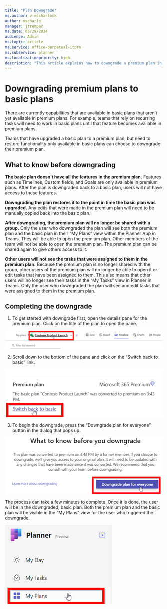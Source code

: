 ```yaml
---
title: "Plan Downgrade"
ms.author: v-mscharlock
author: mscharlo
manager: jtremper
ms.date: 03/29/2024
audience: Admin
ms.topic: article
ms.service: office-perpetual-itpro
ms.subservice: planner
ms.localizationpriority: high
description: "This article explains how to downgrade a premium plan in Microsoft Planner."
---
```


# Downgrading premium plans to basic plans

There are currently capabilities that are available in basic plans that aren’t yet available in premium plans. For example, teams that rely on recurring tasks will need to work in basic plans until that feature becomes available in premium plans.

Teams that have upgraded a basic plan to a premium plan, but need to restore functionality only available in basic plans can choose to downgrade their premium plan.

## What to know before downgrading

**The basic plan doesn’t have all the features in the premium plan.**
Features such as Timelines, Custom fields, and Goals are only available in premium plans. After the plan is downgraded back to a basic plan, users will not have access to these features.

**Downgrading the plan restores it to the point in time the basic plan was upgraded.**
Any edits that were made in the premium plan will need to be manually copied back into the basic plan.

**After downgrading, the premium plan will no longer be shared with a group.**
Only the user who downgraded the plan will see both the premium plan and the basic plan in their “My Plans” view within the Planner App in Teams. They will be able to open the premium plan. Other members of the team will not be able to open the premium plan. The premium plan can be shared again to give others access to it.

**Other users will not see the tasks that were assigned to them in the premium plan.**
Because the premium plan is no longer shared with the group, other users of the premium plan will no longer be able to open it or edit tasks that have been assigned to them. This also means that other users will no longer see their tasks in the “My Tasks” view in Planner in Teams. Only the user who downgraded the plan will see and edit tasks that were assigned to them in the premium plan.

## Completing the downgrade

1. To get started with downgrade first, open the details pane for the premium plan. Click on the title of the plan to open the pane. 

![Screenshot of the project title link that opens the project details pane.](media/downgrade-project-details.png)

2. Scroll down to the bottom of the pane and click on the “Switch back to basic” link.

![Screenshot of Downgrade trigger link located in project details.](media/downgrade-trigger.png)

3. To begin the downgrade, press the “Downgrade plan for everyone” button in the dialog that pops up. 

![Screenshot of the downgrade trigger button in the downgrade dialog.](media/downgrade-begin-process.png)

The process can take a few minutes to complete. Once it is done, the user will be in the downgraded, basic plan. Both the premium plan and the basic plan will be visible in the “My Plans” view for the user who triggered the downgrade. 

![Screenshot of the My Plans link in the left navigation of Planner.](media/downgrade-my-plans.png)
